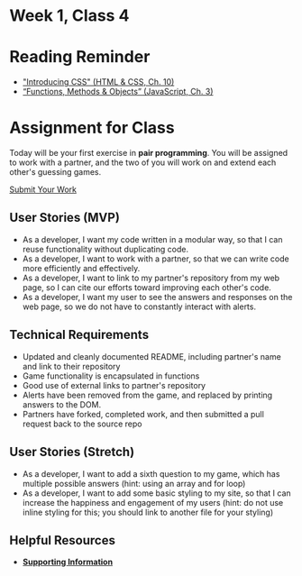 # Week 1, Class 4

# Reading Reminder
* ["Introducing CSS" (HTML & CSS, Ch. 10)](https://canvas.instructure.com/courses/1007443/assignments/4424734)
* [“Functions, Methods & Objects” (JavaScript, Ch. 3)](https://canvas.instructure.com/courses/1007443/assignments/4424724)

# Assignment for Class
Today will be your first exercise in **pair programming**. You will be assigned to work with a partner, and the two of you will work on and extend each other's guessing games.

[Submit Your Work](https://canvas.instructure.com/courses/1007443/assignments/4424762)

## User Stories (MVP)
 - As a developer, I want my code written in a modular way, so that I can reuse functionality without duplicating code.
 - As a developer, I want to work with a partner, so that we can write code more efficiently and effectively.
 - As a developer, I want to link to my partner's repository from my web page, so I can cite our efforts toward improving each other's code.
 - As a developer, I want my user to see the answers and responses on the web page, so we do not have to constantly interact with alerts.

## Technical Requirements
 - Updated and cleanly documented README, including partner's name and link to their repository
 - Game functionality is encapsulated in functions
 - Good use of external links to partner's repository
 - Alerts have been removed from the game, and replaced by printing answers to the DOM.
 - Partners have forked, completed work, and then submitted a pull request back to the source repo

## User Stories (Stretch)
- As a developer, I want to add a sixth question to my game, which has multiple possible answers (hint: using an array and for loop)
- As a developer, I want to add some basic styling to my site, so that I can increase the happiness and engagement of my users (hint: do not use inline styling for this; you should link to another file for your styling)

## Helpful Resources
- [**Supporting Information**](support.md)
